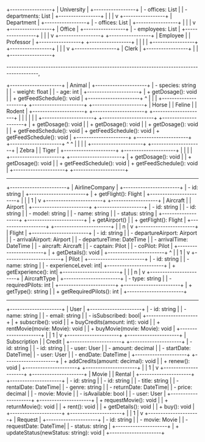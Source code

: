 +-----------------+
|    University   |
+-----------------+
| - offices: List<Office>      |
| - departments: List<Department> |
+-----------------+
          |
          |
          |
          v
+-----------------+
|   Department    |
+-----------------+
| - offices: List<Office>   |
+-----------------+
          |
          |
          |
          v
+-----------------+
|      Office     |
+-----------------+
| - employees: List<Employee> |
+-----------------+
          |
          |
          |
          v
+-----------------+     +-----------------+
|   Employee      |     |    Professor    |
+-----------------+     +-----------------+
|                 |     |                 |
+-----------------+     +-----------------+
          |
          |
          |
          v
+-----------------+
|      Clerk      |
+-----------------+
|                 |
+-----------------+





-------------------------------------------------------------------------------------------,

+---------------------+
|       Animal        |
+---------------------+
| - species: string   |
| - weight: float     |
| - age: int          |
+---------------------+
| + getDosage(): void |
| + getFeedSchedule(): void |
+---------------------+
          ^
          |
          |
          |
+---------------------+    +---------------------+    +---------------------+
|        Horse         |    |       Feline         |    |     Rodent           |
+---------------------+    +---------------------+    +---------------------+
|                     |    |                     |    |                     |
+---------------------+    +---------------------+    +---------------------+
| + getDosage(): void |    | + getDosage(): void |    | + getDosage(): void |
| + getFeedSchedule(): void | + getFeedSchedule(): void | + getFeedSchedule(): void |
+---------------------+    +---------------------+    +---------------------+
          ^                     ^
          |                     |
          |                     |
+---------------------+    +---------------------+
|       Zebra          |    |     Tiger            |
+---------------------+    +---------------------+
|                     |    |                     |
+---------------------+    +---------------------+
| + getDosage(): void |    | + getDosage(): void |
| + getFeedSchedule(): void | + getFeedSchedule(): void |
+---------------------+    +---------------------+

-------------------------------------------------------------------------------------------------
+-----------------------+
|     AirlineCompany    |
+-----------------------+
| - id: string          |
+-----------------------+
| + getFlight(): Flight |
+-----------------------+
          |
          |
          | 1
          |
          v
+-----------------------+      +-------------------+
|        Aircraft       |      |    Airport        |
+-----------------------+      +-------------------+
| - id: string          |      | - id: string      |
| - model: string       |      | - name: string    |
| - status: string      |      +-------------------+
+-----------------------+      | + getAirport()    |
| + getFlight(): Flight |      +-------------------+
+-----------------------+
          |
          | n
          |
          v
+-----------------------+
|        Flight         |
+-----------------------+
| - id: string          |
| - departureAirport: Airport |
| - arrivalAirport: Airport   |
| - departureTime: DateTime    |
| - arrivalTime: DateTime      |
| - aircraft: Aircraft        |
| - captain: Pilot            |
| - coPilot: Pilot            |
+-----------------------+
| + getDetails(): void |
+-----------------------+
          ^
          |
          | 1
          |
          v
+-----------------------+
|         Pilot         |
+-----------------------+
| - id: string          |
| - name: string        |
| - experienceLevel: int|
+-----------------------+
| + getExperience(): int|
+-----------------------+
          |
          |
          | n
          |
          v
+-----------------------+
|      AircraftType     |
+-----------------------+
| - type: string        |
| - requiredPilots: int |
+-----------------------+
+-----------------------+
| + getType(): string   |
| + getRequiredPilots(): int |
+-----------------------+


--------------------------------------------------------------------------------------------

+---------------------+
|       User          |
+---------------------+
| - id: string        |
| - name: string      |
| - email: string     |
| - isSubscribed: bool|
+---------------------+
| + subscribe(): void |
| + buyCredits(amount: int): void |
| + rentMovie(movie: Movie): void |
| + buyMovie(movie: Movie): void |
+---------------------+
          |
          | 1
          |
          v
+---------------------+      +---------------------+
|       Subscription  |      |       Credit         |
+---------------------+      +---------------------+
| - id: string        |      | - id: string        |
| - user: User        |      | - amount: decimal   |
| - startDate: DateTime|      | - user: User        |
| - endDate: DateTime |      +---------------------+
+---------------------+      | + addCredits(amount: decimal): void |
| + renew(): void     |      +---------------------+
+---------------------+
          |
          | 1
          |
          v
+---------------------+      +---------------------+
|       Movie         |      |      Rental         |
+---------------------+      +---------------------+
| - id: string        |      | - id: string        |
| - title: string     |      | - rentalDate: DateTime|
| - genre: string     |      | - returnDate: DateTime|
| - price: decimal    |      | - movie: Movie      |
| - isAvailable: bool |      | - user: User        |
+---------------------+      +---------------------+
| + requestMovie(): void |   | + returnMovie(): void |
| + rent(): void       |   | + getDetails(): void |
| + buy(): void        |   +---------------------+
+---------------------+
          |
          | 1
          |
          v
+---------------------+
|      Request        |
+---------------------+
| - id: string        |
| - movie: Movie      |
| - requestDate: DateTime|
| - status: string    |
+---------------------+
| + updateStatus(newStatus: string): void |
+---------------------+

